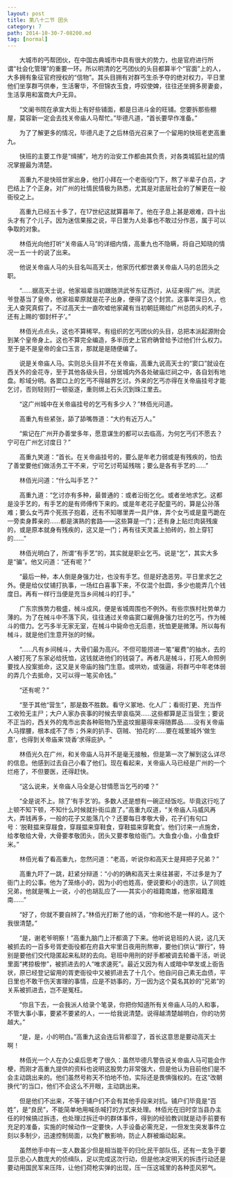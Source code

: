 ```yaml
---
layout: post
title: 第八十二节 团头
category: 7
path: 2014-10-30-7-08200.md
tag: [normal]
---
```


　　大城市的丐帮团伙，在中国古典城市中具有很大的势力，也是官府进行所谓“社会化管理”的重要一环。所以明清的乞丐团伙的头目都算半个“官面”上的人，大多拥有象征官府授权的“信物”。其头目拥有对群丐生杀予夺的绝对权力，平日里他们坐享群丐供奉，生活奢华，不但锦衣玉食，呼奴使婢，往往还坐拥多房妻妾，生活享用和富商大户无异。

　　“文阑书院在承宣大街上有好些铺面，都是日进斗金的旺铺。您要拆那些棚屋，莫容新一定会去找关帝庙人马帮忙。”毕德凡道，“首长要早作准备。”

　　为了了解更多的情况，毕德凡走了之后林佰光召来了一个留用的快班老吏高重九。

　　快班的主要工作是“缉捕”，地方的治安工作都由其负责，对各类城狐社鼠的情况掌握最为清楚。

　　高重九不是快班世家出身，他打小拜在一个老衙役门下，熬了半辈子白员，才巴结上了个正身。对广州的社情民情极为熟悉，尤其是对底层社会的了解更在一般衙役之上。

　　高重九已经五十多了，在17世纪这就算暮年了。他在子息上甚是艰难，四十出头才有了个儿子。因为迷信果报之说，平日里为人处事也不敢过分作恶，属于可以争取的对象。

　　林佰光向他打听“关帝庙人马”的详细内情，高重九也不隐瞒，将自己知晓的情况一五一十的说了出来。

　　他说关帝庙人马的头目名叫高天士，他家历代都世袭关帝庙人马的总团头之职。

　　“……据高天士说，他家祖辈当初跟随洪武爷东征西讨，从征来得广州。洪武爷登基当了皇帝，他家祖辈原就是花子出身，便得了这个封赏。这事年深日久，也无人查究真假了。不过高天士一直吹嘘他家藏有当初朝廷赐给广州总团头的札子，还有上赐的‘御封杆子’。”

　　林佰光点点头，这也不算稀罕。有组织的乞丐团伙的头目，总把本派起源附会到某个皇帝身上。这也不算完全编造，多半历史上官府确曾给予过他们什么权力。至于是不是皇帝的金口玉言，那就是是随便编了。

　　说是关帝庙人马。实则总头目并不在关帝庙，高重九说高天士的“窦口”就设在西关外的金花寺，至于其他各级头目，分居城内外各处破庙烂祠之中，各自划有地盘。畛域分明。各窦口上的乞丐不得越界乞讨。外来的乞丐亦得在关帝庙挂号才能乞讨，否则轻则打一顿驱逐，重则绑上石头沉到珠江里去。

　　“这广州城中在关帝庙挂号的乞丐有多少人？”林佰光问道。

　　高重九有些紧张，舔了舔嘴唇道：“大约有近万人。”

　　“紫记在广州开办善堂多年，愿意谋生的都可以去临高，为何乞丐们不愿去？宁可在广州乞讨度日？”

　　高重九笑道：“首长。在关帝庙挂号的，要么是年老力弱或是有残疾的，怕去了善堂要他们做活务工干不来，宁可乞讨苟延残喘；要么是各有手艺的……”

　　林佰光问道：“什么叫手艺？”

　　高重九道：“乞讨亦有多种，最普通的：或者沿街乞化。或者坐地求乞。这都是没手艺的，有手艺的是有师傅传下来的。或是年老花子配童丐的，算是公孙落难；要么女丐弄个死孩子抱着，还有不知哪里弄一具尸体，弄个女丐或是童丐跪在一旁卖身葬亲的……都是演熟的套路——这些算是一门；还有身上贴烂肉装残废的，或是原本就身有残疾的，这又是一门；再有往天灵盖上拍砖的，脸上穿钉的……”

　　林佰光明白了，所谓“有手艺”的，其实就是职业乞丐。说是“乞”，其实大多是“骗”。他又问道：“还有呢？”

　　“最后一种，本人倒是身强力壮，也没有手艺。但是好逸恶劳。平日里求乞之外。便是给仪仗铺打执事，一场红白喜事下来，不仅混个肚圆，多少也能弄几个钱度日。再有一样行当便是充当乡间械斗的打手。”

　　广东宗族势力极盛，械斗成风，便是省城周围也不例外。有些宗族村社势单力薄的。为了在械斗中不落下风，往往通过关帝庙窦口雇佣身强力壮的乞丐，作为械斗的借力。乞丐多半无家无室，在械斗中毙命也无后患，抚恤更是微薄。所以每有械斗，就是他们生意开张的时候。

　　“……凡有乡间械斗，大骨们最为高兴。不但可能捞进一笔“雇费”的抽水，去的人被打死了东家必给抚恤，这钱就进他们的钱袋了。再者凡是械斗，打死人命照例要找人投案抵命，这又是关帝庙的独门生意。或哄劝，或强逼，将群丐中年老体弱的弄几个去抵命，又可以得一笔买命钱。”

　　“还有呢？”

　　“至于其他“营生”，那是数不胜数。看守义冢地、化人厂；看街打更、充当仵工收殓无主尸；大户人家办丧事的时候去举哀临哭……这些都算是正当营生；要说不正当的，西关外的鬼市出卖各种赃物乃至盗坟掘墓得来得随葬品……没有关帝庙人马撑腰，根本成不了市；外来的扒手、窃贼、‘拍花的’……要在城里城外‘做生意’，也得到关帝庙来‘烧香’求得庇护。“

　　林佰光久在广州，和关帝庙人马并不是毫无接触，但是第一次了解到这么详尽的信息。他感到过去自己小看了他们。现在看起来，关帝庙人马已经是广州的一个烂疮了，不但要医，还得赶快。

　　“这么说来，关帝庙人马全是心甘情愿当乞丐的喽？”

　　“全是说不上。除了‘有手艺’的。多数人还是想有一碗正经饭吃。毕竟这行吃了上顿不知下顿，不知什么时候就扑街瓜直了。”高重九叹道，“关帝庙人马威风再大，弄钱再多，一般的花子又能落几个？还要每日孝敬大骨，花子们有句口号：‘脱鞋揾来穿屐食，穿屐揾来穿鞋食，穿鞋揾来穿靴食’。他们讨来一点施舍，给孝敬给大骨，大骨要孝敬团头，团头又要孝敬给衙门。大鱼食小鱼，小鱼食虾米。”

　　林佰光看了看高重九，忽然问道：“老高，听说你和高天士是拜把子兄弟？”

　　高重九吓了一跳，赶紧分辩道：“小的的确和高天士来往甚密，不过多是为了衙门上的公事。他为了笼络小的，因为小的也姓高，便说要和小的连宗，认了同姓兄弟，他就是嘴上一说，小的也胡乱应了——其实小的祖籍南雄，他家祖籍淮南……”

　　“好了，你就不要自辨了。”林佰光打断了他的话，“你和他不是一样的人。这个我很清楚。”

　　“是，谢老爷明察！”高重九脑门上汗都滴了下来。他听说皂班的人说，这几天被抓去的一百多号胥吏衙役都在府县大牢里日夜用刑熬审，要他们供认“罪行”，特别是要他们交代隐匿起来私财的去向。皂班中用刑的好手都被调去轮番干活，听说里面“拷掠极惨”，被抓进去的人“唯求速死”。最近又因为有人或暗中举发或上衙告状，原已经登记留用的胥吏衙役中又被抓进去了十几个。他自问自己素无血债，平日里也不敢干伤天害理的事情，应是不妨事的，万一因为这个莫名其妙的“兄弟”的关系被抓进去，岂不是冤枉。

　　“你且下去，一会我派人给录个笔录，你把你知道所有关帝庙人马的人和事，不管大事小事，要紧不要紧的人，一一给我说清楚。说得越清楚越明白，你的功劳越大。”

　　“是，是，小的明白。”高重九这会连后背都湿了，首长这意思是要动高天士啊！

　　林佰光一个人在办公桌后思考了很久：虽然毕德凡警告说关帝庙人马可能会作梗，而刚才高重九提供的资料也说明这股势力非常强大，但是他认为目前他们是不会主动跳出来的。他们虽然号称天不怕地不怕，实际还是畏惧强权的。在这“改朝换代”的当口，他们不会这么不开眼，主动跳出来。

　　但是他们不出来，不等于铺户们不会有其他手段来对抗。铺户们毕竟是“百姓”，是“良民”，不能简单地用喊杀喊打的方式来处理。林佰光在旧时空当县办主任的时候搞过拆违，也处理过拆迁中的群体事件，得到的经验教训就是动手前要有充足的准备，实施的时候动作一定要快，人手设备必需充足，一但发生突发事件立刻以多制少，迅速控制局面，以免扩散影响，防止人群被煽动起来。

　　虽然他手中有一支人数虽少但是相当能干的归化民干部队伍，还有一支急于要显示忠心人数庞大的侦缉队，足以完成这次行动，但是他决定明天的拆违行动还是要动用国民军来压阵，让他们荷枪实弹的出现，压一压这城里的各种歪风邪气。
